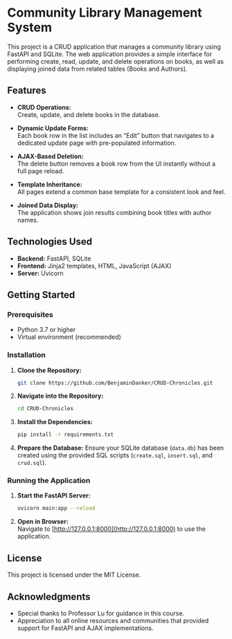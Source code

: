 
# Community Library Management System

This project is a CRUD application that manages a community library using FastAPI and SQLite. The web application provides a simple interface for performing create, read, update, and delete operations on books, as well as displaying joined data from related tables (Books and Authors).

## Features

- **CRUD Operations:**  
  Create, update, and delete books in the database.

- **Dynamic Update Forms:**  
  Each book row in the list includes an “Edit” button that navigates to a dedicated update page with pre-populated information.

- **AJAX-Based Deletion:**  
  The delete button removes a book row from the UI instantly without a full page reload.

- **Template Inheritance:**  
  All pages extend a common base template for a consistent look and feel.

- **Joined Data Display:**  
  The application shows join results combining book titles with author names.

## Technologies Used

- **Backend:** FastAPI, SQLite
- **Frontend:** Jinja2 templates, HTML, JavaScript (AJAX)
- **Server:** Uvicorn

## Getting Started

### Prerequisites

- Python 3.7 or higher
- Virtual environment (recommended)

### Installation

1. **Clone the Repository:**
   ```bash
   git clone https://github.com/BenjaminDanker/CRUD-Chronicles.git
   ```
2. **Navigate into the Repository:**
   ```bash
   cd CRUD-Chronicles
   ```
3. **Install the Dependencies:**
   ```bash
   pip install -r requirements.txt
   ```
4. **Prepare the Database:**
   Ensure your SQLite database (`data.db`) has been created using the provided SQL scripts (`create.sql`, `insert.sql`, and `crud.sql`).

### Running the Application

1. **Start the FastAPI Server:**
   ```bash
   uvicorn main:app --reload
   ```
2. **Open in Browser:**  
   Navigate to [http://127.0.0.1:8000](http://127.0.0.1:8000) to use the application.

## License

This project is licensed under the MIT License.

## Acknowledgments

- Special thanks to Professor Lu for guidance in this course.
- Appreciation to all online resources and communities that provided support for FastAPI and AJAX implementations.
